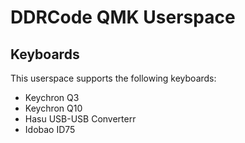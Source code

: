 # DDRCode QMK Userspace

## Keyboards

This userspace supports the following keyboards:

- Keychron Q3
- Keychron Q10
- Hasu USB-USB Converterr
- Idobao ID75
